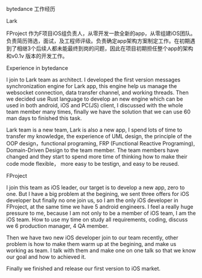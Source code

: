 bytedance 工作经历

Lark


FProject
作为F项目iOS组负责人，从零开发一款全新的app，从零组建iOS团队。负责简历筛选，面试，及工程师评级。负责确定app架构方案制定工作。在初期遇到了相继3个后续人都未能最终到岗的问题，因此在项目初期担任整个app的架构和v0.1v 版本的开发工作。


Experience in bytedance


I join to Lark team as architect. I developed the first version messages synchronization engine for Lark app, this engine help us manage the websocket connection, data transfer channel, and working threads. Then we decided use Rust language to develop an new engine which can be used in both android, iOS and PC(JS) client, I discussed with the whole team member many times, finally we have the solution that we can use 60 man days to finished this task.


Lark team is a new team, Lark is also a new app, I spend lots of time to transfer my knowledge, the experience of UML design, the principle of the OOP design，functional programing, FRP (Functional Reactive Programing), Domain-Driven Design to the team member. The team members have changed and they start to spend more time of thinking how to make their code mode flexible， more easy to be testign, and easy to be reused.

FProject

I join this team as iOS leader, our target is to develop a new app, zero to one. But I have a big problem at the begining, we  sent three offers for iOS developer but finally no one join us, so I am the only iOS developer in FProject, at the same time we have 5 android engineers. I feel a really huge pressure to me, because I am not only to be a member of iOS team, I am the iOS team. How to use my time on study all requirements, coding, discuss we 6 production manager, 4 QA member. 

Then we have two new iOS developer join to our team recently, other problem is how to make them warm up at the begining, and make us working as team. I talk with them and make one on one talk so that we know our goal and how to achieved it.

Finally we finished and release our first version to iOS market.
